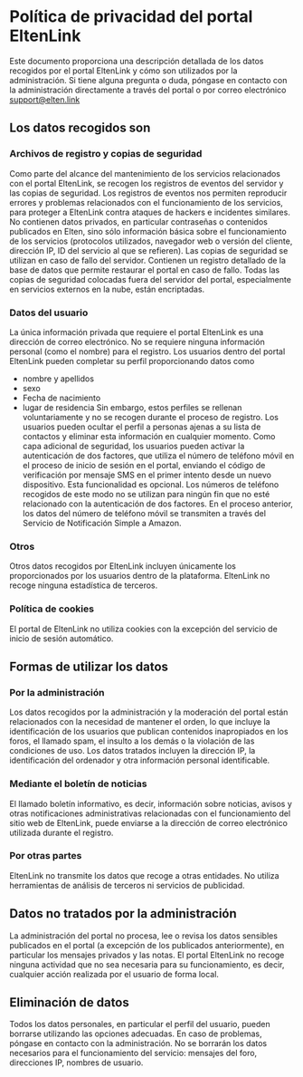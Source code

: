 # Política de privacidad del portal EltenLink
Este documento proporciona una descripción detallada de los datos recogidos por el portal EltenLink y cómo son utilizados por la administración.
Si tiene alguna pregunta o duda, póngase en contacto con la administración directamente a través del portal o por correo electrónico
support@elten.link

## Los datos recogidos son
### Archivos de registro y copias de seguridad
Como parte del alcance del mantenimiento de los servicios relacionados con el portal EltenLink, se recogen los registros de eventos del servidor y las copias de seguridad.
Los registros de eventos nos permiten reproducir errores y problemas relacionados con el funcionamiento de los servicios, para proteger a EltenLink contra ataques de hackers e incidentes similares. No contienen datos privados, en particular contraseñas o contenidos publicados en Elten, sino sólo información básica sobre el funcionamiento de los servicios (protocolos utilizados, navegador web o versión del cliente, dirección IP, ID del servicio al que se refieren).
Las copias de seguridad se utilizan en caso de fallo del servidor. Contienen un registro detallado de la base de datos que permite restaurar el portal en caso de fallo. Todas las copias de seguridad colocadas fuera del servidor del portal, especialmente en servicios externos en la nube, están encriptadas.
### Datos del usuario
La única información privada que requiere el portal EltenLink es una dirección de correo electrónico. No se requiere ninguna información personal (como el nombre) para el registro.
Los usuarios dentro del portal EltenLink pueden completar su perfil proporcionando datos como
* nombre y apellidos
* sexo
* Fecha de nacimiento
* lugar de residencia
Sin embargo, estos perfiles se rellenan voluntariamente y no se recogen durante el proceso de registro. Los usuarios pueden ocultar el perfil a personas ajenas a su lista de contactos y eliminar esta información en cualquier momento.
Como capa adicional de seguridad, los usuarios pueden activar la autenticación de dos factores, que utiliza el número de teléfono móvil en el proceso de inicio de sesión en el portal, enviando el código de verificación por mensaje SMS en el primer intento desde un nuevo dispositivo. Esta funcionalidad es opcional. Los números de teléfono recogidos de este modo no se utilizan para ningún fin que no esté relacionado con la autenticación de dos factores.
En el proceso anterior, los datos del número de teléfono móvil se transmiten a través del Servicio de Notificación Simple a Amazon.
### Otros
Otros datos recogidos por EltenLink incluyen únicamente los proporcionados por los usuarios dentro de la plataforma. EltenLink no recoge ninguna estadística de terceros.
### Política de cookies
El portal de EltenLink no utiliza cookies con la excepción del servicio de inicio de sesión automático.
## Formas de utilizar los datos
### Por la administración
Los datos recogidos por la administración y la moderación del portal están relacionados con la necesidad de mantener el orden, lo que incluye la identificación de los usuarios que publican contenidos inapropiados en los foros, el llamado spam, el insulto a los demás o la violación de las condiciones de uso.
Los datos tratados incluyen la dirección IP, la identificación del ordenador y otra información personal identificable.
### Mediante el boletín de noticias
El llamado boletín informativo, es decir, información sobre noticias, avisos y otras notificaciones administrativas relacionadas con el funcionamiento del sitio web de EltenLink, puede enviarse a la dirección de correo electrónico utilizada durante el registro.
### Por otras partes
EltenLink no transmite los datos que recoge a otras entidades.
No utiliza herramientas de análisis de terceros ni servicios de publicidad.
## Datos no tratados por la administración
La administración del portal no procesa, lee o revisa los datos sensibles publicados en el portal (a excepción de los publicados anteriormente), en particular los mensajes privados y las notas.
El portal EltenLink no recoge ninguna actividad que no sea necesaria para su funcionamiento, es decir, cualquier acción realizada por el usuario de forma local.
## Eliminación de datos
Todos los datos personales, en particular el perfil del usuario, pueden borrarse utilizando las opciones adecuadas. En caso de problemas, póngase en contacto con la administración.
No se borrarán los datos necesarios para el funcionamiento del servicio: mensajes del foro, direcciones IP, nombres de usuario.